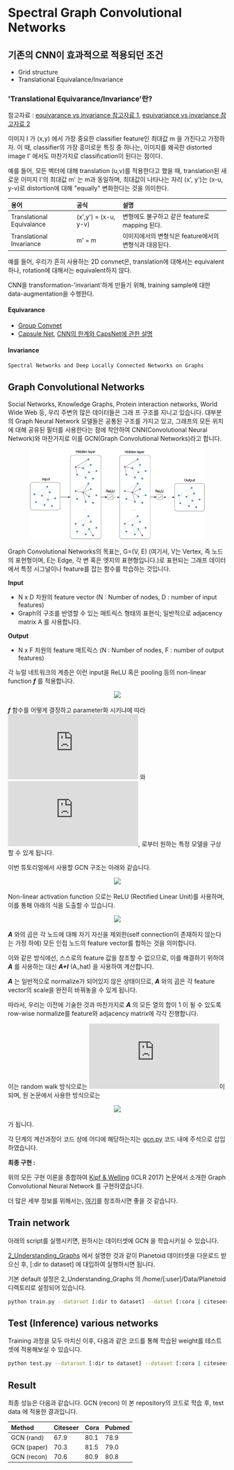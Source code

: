# Spectral Graph Convolutional Networks

## 기존의 CNN이 효과적으로 적용되던 조건
- Grid structure
- Translational Equivalance/Invariance

### 'Translational Equivarance/Invariance'란?

참고자료 : [equivarance vs invariance 참고자료 1](https://www.slideshare.net/ssuser06e0c5/brief-intro-invariance-and-equivariance), 
[equivariance vs invariance 참고자료 2](https://www.quora.com/What-is-the-difference-between-equivariance-and-invariance-in-Convolution-neural-networks)

이미지 I 가 (x,y) 에서 가장 중요한 classifier feature인 최대값 m 을 가진다고 가정하자. 이 때, classifier의 가장 흥미로운 특징 중 하나는, 이미지를 왜곡한 distorted image I' 에서도 마찬가지로 classification이 된다는 점이다.

예를 들어, 모든 벡터에 대해 translation (u,v)를 적용한다고 했을 때, translation된 새로운 이미지 I'의 최대값 m' 는 m과 동일하며, 최대값이 나타나는 자리 (x', y')는 (x-u, y-v)로 distortion에 대해 "equally" 변화한다는 것을 의미한다.


| 용어 | 공식 | 설명 | 
|:---|:-----------------------|:---|
| Translational Equivalance | (x',y') = (x-u, y-v) | 변형에도 불구하고 같은 feature로 mapping 된다. |
| Translational Invariance | m' = m | 이미지에서의 변형식은 feature에서의 변형식과 대응된다. |

예를 들어, 우리가 흔히 사용하는 2D convnet은, translation에 대해서는 equivalent하나, rotation에 대해서는 equivalent하지 않다.

CNN을 transformation-'invariant'하게 만들기 위해, training sample에 대한 data-augmentation을 수행한다.

#### Equivarance

- [Group Convnet](https://arxiv.org/pdf/1602.07576.pdf)
- [Capsule Net](https://arxiv.org/pdf/1710.09829.pdf), [CNN의 한계와 CapsNet에 관한 설명](https://jayhey.github.io/deep%20learning/2017/11/28/CapsNet_1/)

#### Invariance

```bash
Spectral Networks and Deep Locally Connected Networks on Graphs
```

## Graph Convolutional Networks

Social Networks, Knowledge Graphs, Protein interaction networks, World Wide Web 등, 우리 주변의 많은 데이터들은 그래 프 구조를 지니고 있습니다.
대부분의 Graph Neural Network 모델들은 공통된 구조를 가지고 있고, 그래프의 모든 위치에 대해 공유된 필터를 사용한다는 점에 착안하여 CNN(Convolutional Neural Network)와 마찬가지로 이를 GCN(Graph Convolutional Networks)라고 합니다.

<p align="center"><img width="80%" src="./imgs/gcn_web.png"></p>

Graph Convolutional Networks의 목표는, G=(V, E) (여기서, V는 Vertex, 즉 노드의 표현형이며, E는 Edge, 각 변 혹은 엣지의 표현형입니다.)로 표현되는 그래프 데이터에서 특정 시그널이나 feature를 잡는 함수를 학습하는 것입니다.

**Input**
- N x D 차원의 feature vector (N : Number of nodes, D : number of input features)
- Graph의 구조를 반영할 수 있는 매트릭스 형태의 표현식; 일반적으로 adjacency matrix A 를 사용합니다.

**Output**
- N x F 차원의 feature 매트릭스 (N : Number of nodes, F : number of output features)

각 뉴럴 네트워크의 계층은 이런 input을 ReLU 혹은 pooling 등의 non-linear function ***f*** 를 적용합니다.

<p align="center"><img src="http://latex.codecogs.com/gif.latex?H%5E%7B%28l&plus;1%29%7D%3Df%28H%5El%2C%20A%29"></p>

***f*** 함수를 어떻게 결정하고 parameter화 시키냐에 따라 ![H(0)](http://latex.codecogs.com/gif.latex?H%5E%7B%280%29%7D%3DX) 와 ![H(L)](http://latex.codecogs.com/gif.latex?H%5E%7B%28L%29%7D%3DZ), 로부터 원하는 특정 모델을 구상할 수 있게 됩니다.

이번 튜토리얼에서 사용할 GCN 구조는 아래와 같습니다.

<p align="center"><img src="http://latex.codecogs.com/gif.latex?f%28H%28l%29%2CA%29%3D%5Csigma%28AH%28l%29W%28l%29%29"></p>

Non-linear activation function 으로는 ReLU (Rectified Linear Unit)를 사용하며, 이를 통해 아래의 식을 도출할 수 있습니다.

<p align="center"><img src="http://latex.codecogs.com/gif.latex?f%28H%28l%29%2CA%29%3DReLU%28AH%28l%29W%28l%29%29"></p>

***A*** 와의 곱은 각 노드에 대해 자기 자신을 제외한(self connection이 존재하지 않는다는 가정 하에) 모든 인접 노드의 feature vector를 합하는 것을 의미합니다.

이와 같은 방식에선, 스스로의 feature 값을 참조할 수 없으므로, 이를 해결하기 위하여 ***A*** 를 사용하는 대신 ***A+I*** (A_hat) 을 사용하여 계산합니다.

***A*** 는 일반적으로 normalize가 되어있지 않은 상태이므로, ***A*** 와의 곱은 각 feature vector의 scale을 완전히 바꿔놓을 수 있게 됩니다.

따라서, 우리는 이전에 기술한 것과 마찬가지로 ***A*** 의 모든 열의 합이 1 이 될 수 있도록 row-wise normalize를 feature와 adjacency matrix에 각각 진행합니다.

이는 random walk 방식으로는 ![row sum](http://latex.codecogs.com/gif.latex?D%5E%7B-1%7DA)이 되며, 원 논문에서 사용한 방식으로는

<p align="center"><img src="http://latex.codecogs.com/gif.latex?f%28H%5E%7B%28l%29%7D%2CA%29%3D%5Chat%7BD%7D%5E%7B-%5Cfrac%7B1%7D%7B2%7D%7D%5Chat%7BA%7D%5Chat%7BD%7D%5E%7B-%5Cfrac%7B1%7D%7B2%7D%7D"></p>

가 됩니다.

각 단계의 계산과정이 코드 상에 어디에 해당하는지는 [gcn.py](./gcn.py) 코드 내에 주석으로 삽입하였습니다.

**최종 구현 :**

위의 모든 구현 이론을 종합하여 [Kipf & Welling](http://arxiv.org/abs/1609.02907) (ICLR 2017) 논문에서 소개한 Graph Convolutional Neural Network 를 구현하였습니다.

더 많은 세부 정보를 위해서는, [여기](https://tkipf.github.io/graph-convolutional-networks/)를 참조하시면 좋을 것 같습니다.

## Train network

아래의 script를 실행시키면, 원하시는 데이터셋에 GCN 을 학습시키실 수 있습니다.

[2_Understanding_Graphs](../2_Understanding_Graphs) 에서 설명한 것과 같이 Planetoid 데이터셋을 다운로드 받으신 후, [:dir to dataset] 에 대입하여 실행하시면 됩니다.

기본 default 설정은 2_Understanding_Graphs 의 /home/[:user]/Data/Planetoid 디렉토리로 설정되어 있습니다.

```bash
python train.py --dataroot [:dir to dataset] --datset [:cora | citeseer | pubmed]
```

## Test (Inference) various networks

Training 과정을 모두 마치신 이후, 다음과 같은 코드를 통해 학습된 weight를 테스트셋에 적용해보실 수 있습니다.

```bash
python test.py --dataroot [:dir to dataset] --dataset [:cora | citeseer | pubmed]
```

## Result

최종 성능은 다음과 같습니다. GCN (recon) 이 본 repository의 코드로 학습 후, test data 에 적용한 결과입니다.

| Method      | Citeseer | Cora | Pubmed |
|:------------|:---------|:-----|:-------|
| GCN (rand)  | 67.9     | 80.1 | 78.9   |
| GCN (paper) | 70.3     | 81.5 | 79.0   |
| GCN (recon) | 70.6     | 80.9 | 80.8   |
